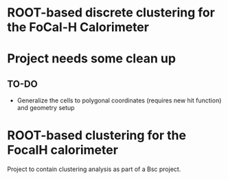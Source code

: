 # ROOT-based discrete clustering for the FoCal-H Calorimeter

# Project needs some clean up

## TO-DO

* Generalize the cells to polygonal coordinates (requires new hit function) and geometry setup


# ROOT-based clustering for the FocalH calorimeter

Project to contain clustering analysis as part of a Bsc project.

